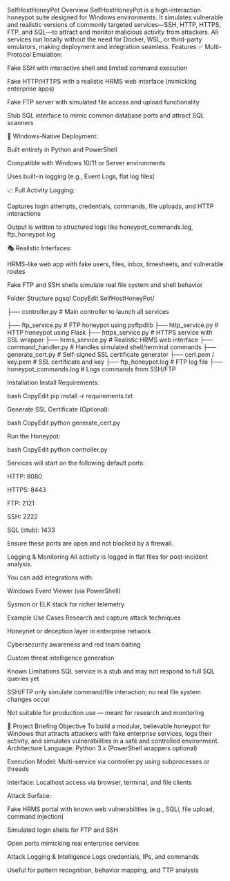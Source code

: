 SelfHostHoneyPot
Overview
SelfHostHoneyPot is a high-interaction honeypot suite designed for Windows environments. It simulates vulnerable and realistic versions of commonly targeted services—SSH, HTTP, HTTPS, FTP, and SQL—to attract and monitor malicious activity from attackers. All services run locally without the need for Docker, WSL, or third-party emulators, making deployment and integration seamless.
Features
✅ Multi-Protocol Emulation:


Fake SSH with interactive shell and limited command execution


Fake HTTP/HTTPS with a realistic HRMS web interface (mimicking enterprise apps)


Fake FTP server with simulated file access and upload functionality


Stub SQL interface to mimic common database ports and attract SQL scanners


🔐 Windows-Native Deployment:


Built entirely in Python and PowerShell


Compatible with Windows 10/11 or Server environments


Uses built-in logging (e.g., Event Logs, flat log files)


📈 Full Activity Logging:


Captures login attempts, credentials, commands, file uploads, and HTTP interactions


Output is written to structured logs like honeypot_commands.log, ftp_honeypot.log


🎭 Realistic Interfaces:


HRMS-like web app with fake users, files, inbox, timesheets, and vulnerable routes


Fake FTP and SSH shells simulate real file system and shell behavior



Folder Structure
pgsql
CopyEdit
SelfHostHoneyPot/

├── controller.py              # Main controller to launch all services

├── ftp_service.py             # FTP honeypot using pyftpdlib
├── http_service.py            # HTTP honeypot using Flask
├── https_service.py           # HTTPS service with SSL wrapper
├── hrms_service.py            # Realistic HRMS web interface
├── command_handler.py         # Handles simulated shell/terminal commands
├── generate_cert.py           # Self-signed SSL certificate generator
├── cert.pem / key.pem         # SSL certificate and key
├── ftp_honeypot.log           # FTP log file
├── honeypot_commands.log      # Logs commands from SSH/FTP


Installation
Install Requirements:

 bash
CopyEdit
pip install -r requirements.txt


Generate SSL Certificate (Optional):

 bash
CopyEdit
python generate_cert.py


Run the Honeypot:

 bash
CopyEdit
python controller.py


Services will start on the following default ports:


HTTP: 8080


HTTPS: 8443


FTP: 2121


SSH: 2222


SQL (stub): 1433


Ensure these ports are open and not blocked by a firewall.

Logging & Monitoring
All activity is logged in flat files for post-incident analysis.


You can add integrations with:


Windows Event Viewer (via PowerShell)


Sysmon or ELK stack for richer telemetry



Example Use Cases
Research and capture attack techniques


Honeynet or deception layer in enterprise network


Cybersecurity awareness and red team baiting


Custom threat intelligence generation



Known Limitations
SQL service is a stub and may not respond to full SQL queries yet


SSH/FTP only simulate command/file interaction; no real file system changes occur


Not suitable for production use — meant for research and monitoring



🧠 Project Briefing
Objective
To build a modular, believable honeypot for Windows that attracts attackers with fake enterprise services, logs their activity, and simulates vulnerabilities in a safe and controlled environment.
Architecture
Language: Python 3.x (PowerShell wrappers optional)


Execution Model: Multi-service via controller.py using subprocesses or threads


Interface: Localhost access via browser, terminal, and file clients


Attack Surface:


Fake HRMS portal with known web vulnerabilities (e.g., SQLi, file upload, command injection)


Simulated login shells for FTP and SSH


Open ports mimicking real enterprise services


Attack Logging & Intelligence
Logs credentials, IPs, and commands


Useful for pattern recognition, behavior mapping, and TTP analysis

